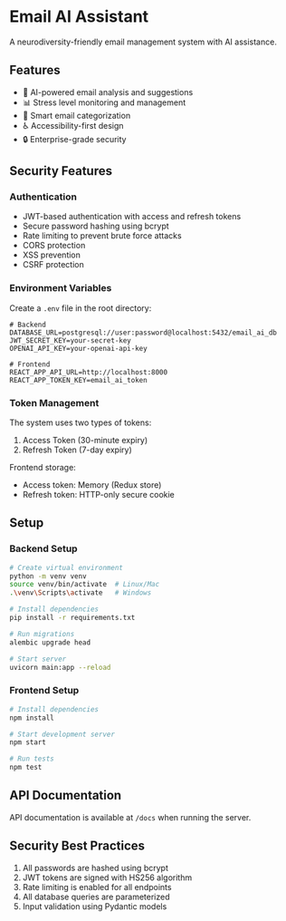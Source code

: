 # Email AI Assistant

A neurodiversity-friendly email management system with AI assistance.

## Features

- 🧠 AI-powered email analysis and suggestions
- 📊 Stress level monitoring and management
- 🎯 Smart email categorization
- ♿ Accessibility-first design
- 🔒 Enterprise-grade security

## Security Features

### Authentication
- JWT-based authentication with access and refresh tokens
- Secure password hashing using bcrypt
- Rate limiting to prevent brute force attacks
- CORS protection
- XSS prevention
- CSRF protection

### Environment Variables

Create a `.env` file in the root directory:

```env
# Backend
DATABASE_URL=postgresql://user:password@localhost:5432/email_ai_db
JWT_SECRET_KEY=your-secret-key
OPENAI_API_KEY=your-openai-api-key

# Frontend
REACT_APP_API_URL=http://localhost:8000
REACT_APP_TOKEN_KEY=email_ai_token
```

### Token Management

The system uses two types of tokens:
1. Access Token (30-minute expiry)
2. Refresh Token (7-day expiry)

Frontend storage:
- Access token: Memory (Redux store)
- Refresh token: HTTP-only secure cookie

## Setup

### Backend Setup
```bash
# Create virtual environment
python -m venv venv
source venv/bin/activate  # Linux/Mac
.\venv\Scripts\activate   # Windows

# Install dependencies
pip install -r requirements.txt

# Run migrations
alembic upgrade head

# Start server
uvicorn main:app --reload
```

### Frontend Setup
```bash
# Install dependencies
npm install

# Start development server
npm start

# Run tests
npm test
```

## API Documentation

API documentation is available at `/docs` when running the server.

## Security Best Practices

1. All passwords are hashed using bcrypt
2. JWT tokens are signed with HS256 algorithm
3. Rate limiting is enabled for all endpoints
4. All database queries are parameterized
5. Input validation using Pydantic models 